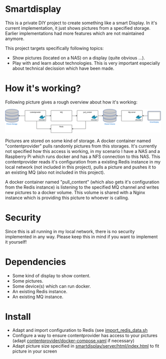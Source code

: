 # Smartdisplay

This is a private DIY project to create something like a smart Display. In it's current implementation, it just shows pictures from a specified storage. Earlier implementations had more features which are not maintained anymore.

This project targets specifically following topics:

* Show pictures (located on a NAS) on a display (quite obvious ...).
* Play with and learn about technologies. This is very important especially about technical decission which have been made.

# How it's working?

Following picture gives a rough overview about how it's working:

![Overview](/overview.png)

Pictures are stored on some kind of storage. A docker container named "contentprovider" pulls randomly pictures from this storages. It's currently not specified how this access is working, in my scenario I have a NAS and a Raspberry Pi which runs docker and has a NFS connection to this NAS. This contentprovider reads it's configuration from a existing Redis instance in my local network (not included in this project), pulls a picture and pushes it to an existing MQ (also not included in this project).

A docker container named "pull_content" (which also gets it's configuration from the Redis instance) is listening to the specified MQ channel and writes new pictures to a docker volume. This volume is shared with a Nginx instance which is providing this picture to whoever is calling.

# Security

Since this is all running in my local network, there is no security implemented in any way. Please keep this in mind if you want to implement it yourself!

# Dependencies

* Some kind of display to show content.
* Some pictures.
* Some device(s) which can run docker.
* An existing Redis instance.
* An existing MQ instance.

# Install

* Adapt and import configuration to Redis (see [import_redis_data.sh](/import_redis_data.sh)
* Configure a way to ensure contentprovider has access to your pictures (adapt [contentprovider/docker-compose.yaml](/contentprovider/docker-compose.yaml) if necessary)
* Adapt picture size specified in [smartdisplay/server/html/index.html](/smartdisplay/server/html/index.html) to fit picture in your screen

